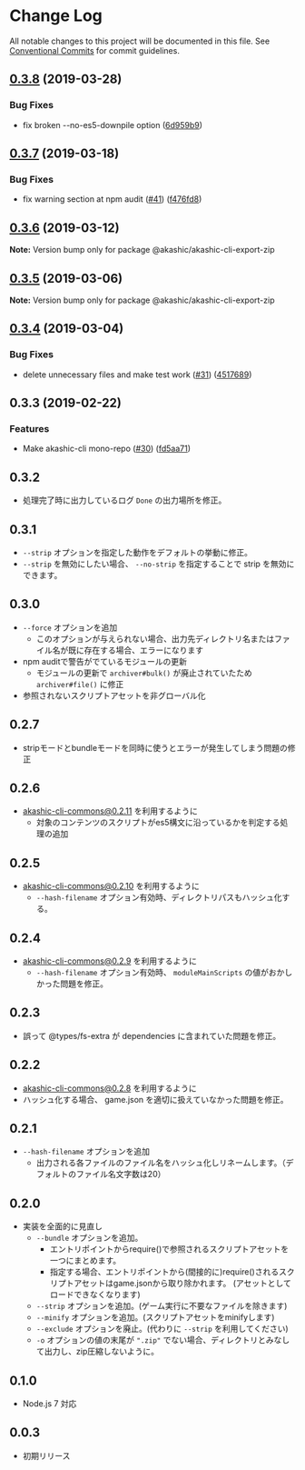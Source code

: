 # Change Log

All notable changes to this project will be documented in this file.
See [Conventional Commits](https://conventionalcommits.org) for commit guidelines.

## [0.3.8](https://github-com-akashic-cli/akashic-games/akashic-cli/compare/@akashic/akashic-cli-export-zip@0.3.7...@akashic/akashic-cli-export-zip@0.3.8) (2019-03-28)


### Bug Fixes

* fix broken --no-es5-downpile option ([6d959b9](https://github-com-akashic-cli/akashic-games/akashic-cli/commit/6d959b9))





## [0.3.7](https://github-com-akashic-cli/akashic-games/akashic-cli/compare/@akashic/akashic-cli-export-zip@0.3.6...@akashic/akashic-cli-export-zip@0.3.7) (2019-03-18)


### Bug Fixes

* fix warning section at npm audit ([#41](https://github-com-akashic-cli/akashic-games/akashic-cli/issues/41)) ([f476fd8](https://github-com-akashic-cli/akashic-games/akashic-cli/commit/f476fd8))





## [0.3.6](https://github-com-akashic-cli/akashic-games/akashic-cli/compare/@akashic/akashic-cli-export-zip@0.3.5...@akashic/akashic-cli-export-zip@0.3.6) (2019-03-12)

**Note:** Version bump only for package @akashic/akashic-cli-export-zip





## [0.3.5](https://github-com-akashic-cli/akashic-games/akashic-cli/compare/@akashic/akashic-cli-export-zip@0.3.4...@akashic/akashic-cli-export-zip@0.3.5) (2019-03-06)

**Note:** Version bump only for package @akashic/akashic-cli-export-zip





## [0.3.4](https://github-com-akashic-cli/akashic-games/akashic-cli/compare/@akashic/akashic-cli-export-zip@0.3.3...@akashic/akashic-cli-export-zip@0.3.4) (2019-03-04)


### Bug Fixes

* delete unnecessary files and make test work ([#31](https://github-com-akashic-cli/akashic-games/akashic-cli/issues/31)) ([4517689](https://github-com-akashic-cli/akashic-games/akashic-cli/commit/4517689))





## 0.3.3 (2019-02-22)


### Features

* Make akashic-cli mono-repo ([#30](https://github-com-akashic-cli/akashic-games/akashic-cli/issues/30)) ([fd5aa71](https://github-com-akashic-cli/akashic-games/akashic-cli/commit/fd5aa71))





## 0.3.2
* 処理完了時に出力しているログ `Done` の出力場所を修正。

## 0.3.1
* `--strip` オプションを指定した動作をデフォルトの挙動に修正。
* `--strip` を無効にしたい場合、 `--no-strip` を指定することで strip を無効にできます。

## 0.3.0
* `--force` オプションを追加
  * このオプションが与えられない場合、出力先ディレクトリ名またはファイル名が既に存在する場合、エラーになります
* npm auditで警告がでているモジュールの更新
  * モジュールの更新で `archiver#bulk()` が廃止されていたため `archiver#file()` に修正
* 参照されないスクリプトアセットを非グローバル化

## 0.2.7
* stripモードとbundleモードを同時に使うとエラーが発生してしまう問題の修正

## 0.2.6
* akashic-cli-commons@0.2.11 を利用するように
  * 対象のコンテンツのスクリプトがes5構文に沿っているかを判定する処理の追加

## 0.2.5
* akashic-cli-commons@0.2.10 を利用するように
  * `--hash-filename` オプション有効時、ディレクトリパスもハッシュ化する。

## 0.2.4
* akashic-cli-commons@0.2.9 を利用するように
  * `--hash-filename` オプション有効時、 `moduleMainScripts` の値がおかしかった問題を修正。

## 0.2.3
* 誤って @types/fs-extra が dependencies に含まれていた問題を修正。

## 0.2.2
* akashic-cli-commons@0.2.8 を利用するように
* ハッシュ化する場合、 game.json を適切に扱えていなかった問題を修正。

## 0.2.1
* `--hash-filename` オプションを追加
  * 出力される各ファイルのファイル名をハッシュ化しリネームします。（デフォルトのファイル名文字数は20）

## 0.2.0

* 実装を全面的に見直し
  * `--bundle` オプションを追加。
    * エントリポイントからrequire()で参照されるスクリプトアセットを一つにまとめます。
    * 指定する場合、エントリポイントから(間接的に)require()されるスクリプトアセットはgame.jsonから取り除かれます。
      (アセットとしてロードできなくなります)
  * `--strip` オプションを追加。(ゲーム実行に不要なファイルを除きます)
  * `--minify` オプションを追加。(スクリプトアセットをminifyします)
  * `--exclude` オプションを廃止。(代わりに `--strip` を利用してください)
  * `-o` オプションの値の末尾が `".zip"` でない場合、ディレクトリとみなして出力し、zip圧縮しないように。

## 0.1.0

* Node.js 7 対応

## 0.0.3

* 初期リリース
